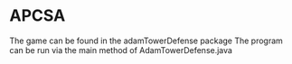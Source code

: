 # APCSA
The game can be found in the adamTowerDefense package
The program can be run via the main method of AdamTowerDefense.java
